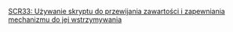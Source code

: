 [SCR33: Używanie skryptu do przewijania zawartości i zapewniania mechanizmu do jej wstrzymywania](https://www.w3.org/TR/WCAG20-TECHS/SCR33.html)